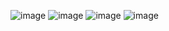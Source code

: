 ![image](https://github.com/user-attachments/assets/fbfdd316-0237-43f2-be01-25f368ed0086)
![image](https://github.com/user-attachments/assets/3f58b501-e25d-43ca-852c-ca52e75608e0)
![image](https://github.com/user-attachments/assets/1013672a-5658-4aed-a9a4-81efa1d43288)
![image](https://github.com/user-attachments/assets/91013d95-ffdc-4067-bbdc-bb2b49ca91af)
